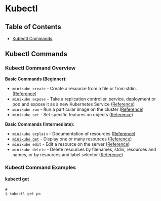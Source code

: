 # Kubectl 



## Table of Contents
* [Kubectl Commands](#kubectl-commands)


## Kubectl Commands

### Kubectl Command Overview
**Basic Commands (Beginner):**
* `minikube create` - Create a resource from a file or from stdin. ([Reference]())
* `minikube expose` - Take a replication controller, service, deployment or pod and expose it as a new Kubernetes Service ([Reference]())
* `minikube run` - Run a particular image on the cluster ([Reference]())
* `minikube set` - Set specific features on objects ([Reference]())

**Basic Commands (Intermediate):**
* `minikube explain` - Documentation of resources ([Reference]())
* [`minikube get`](#kubectl-get) - Display one or many resources ([Reference]())
* `minikube edit` - Edit a resource on the server ([Reference]())
* `minikube delete` - Delete resources by filenames, stdin, resources and names, or by resources and label selector ([Reference]())


### Kubectl Command Examples

#### kubectl get  

```shell
# 
$ kubectl get po
```
